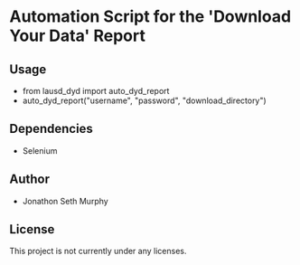 # Automation Script for the 'Download Your Data' Report

## Usage

* from lausd_dyd import auto_dyd_report
* auto_dyd_report("username", "password", "download_directory")

## Dependencies

* Selenium

## Author

* Jonathon Seth Murphy

## License

This project is not currently under any licenses.
